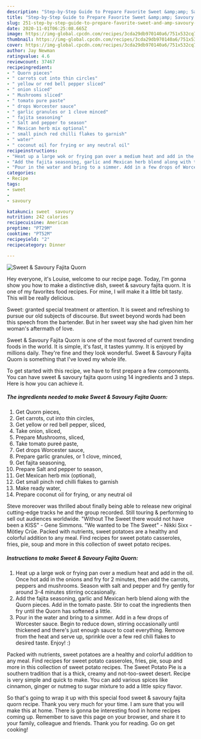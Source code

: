 ```yaml
---
description: "Step-by-Step Guide to Prepare Favorite Sweet &amp;amp; Savoury Fajita Quorn"
title: "Step-by-Step Guide to Prepare Favorite Sweet &amp;amp; Savoury Fajita Quorn"
slug: 251-step-by-step-guide-to-prepare-favorite-sweet-and-amp-savoury-fajita-quorn
date: 2020-11-01T06:25:08.665Z
image: https://img-global.cpcdn.com/recipes/3cda29db970140a6/751x532cq70/sweet-savoury-fajita-quorn-recipe-main-photo.jpg
thumbnail: https://img-global.cpcdn.com/recipes/3cda29db970140a6/751x532cq70/sweet-savoury-fajita-quorn-recipe-main-photo.jpg
cover: https://img-global.cpcdn.com/recipes/3cda29db970140a6/751x532cq70/sweet-savoury-fajita-quorn-recipe-main-photo.jpg
author: Jay Newman
ratingvalue: 4.6
reviewcount: 37467
recipeingredient:
- " Quorn pieces"
- " carrots cut into thin circles"
- " yellow or red bell pepper sliced"
- " onion sliced"
- " Mushrooms sliced"
- " tomato pure paste"
- " drops Worcester sauce"
- " garlic granules or 1 clove minced"
- " fajita seasoning"
- " Salt and pepper to season"
- " Mexican herb mix optional"
- " small pinch red chilli flakes to garnish"
- " water"
- " coconut oil for frying or any neutral oil"
recipeinstructions:
- "Heat up a large wok or frying pan over a medium heat and add in the oil. Once hot add in the onions and fry for 2 minutes, then add the carrots, peppers and mushrooms. Season with salt and pepper and fry gently for around 3-4 minutes stirring occasionally."
- "Add the fajita seasoning, garlic and Mexican herb blend along with the Quorn pieces. Add in the tomato paste. Stir to coat the ingredients then fry until the Quorn has softened a little."
- "Pour in the water and bring to a simmer. Add in a few drops of Worcester sauce. Begin to reduce down, stirring occasionally until thickened and there&#39;s just enough sauce to coat everything. Remove from the heat and serve up, sprinkle over a few red chili flakes to desired taste. Enjoy! :)"
categories:
- Recipe
tags:
- sweet
- 
- savoury

katakunci: sweet  savoury 
nutrition: 242 calories
recipecuisine: American
preptime: "PT29M"
cooktime: "PT52M"
recipeyield: "2"
recipecategory: Dinner

---
```



![Sweet &amp; Savoury Fajita Quorn](https://img-global.cpcdn.com/recipes/3cda29db970140a6/751x532cq70/sweet-savoury-fajita-quorn-recipe-main-photo.jpg)

Hey everyone, it's Louise, welcome to our recipe page. Today, I'm gonna show you how to make a distinctive dish, sweet &amp; savoury fajita quorn. It is one of my favorites food recipes. For mine, I will make it a little bit tasty. This will be really delicious.

Sweet: granted special treatment or attention. It is sweet and refreshing to pursue our old subjects of discourse. But sweet beyond words had been this speech from the bartender. But in her sweet way she had given him her woman&#39;s aftermath of love.

Sweet &amp; Savoury Fajita Quorn is one of the most favored of current trending foods in the world. It is simple, it's fast, it tastes yummy. It is enjoyed by millions daily. They're fine and they look wonderful. Sweet &amp; Savoury Fajita Quorn is something that I've loved my whole life.


To get started with this recipe, we have to first prepare a few components. You can have sweet &amp; savoury fajita quorn using 14 ingredients and 3 steps. Here is how you can achieve it.

<!--inarticleads1-->

##### The ingredients needed to make Sweet &amp; Savoury Fajita Quorn:

1. Get  Quorn pieces,
1. Get  carrots, cut into thin circles,
1. Get  yellow or red bell pepper, sliced,
1. Take  onion, sliced,
1. Prepare  Mushrooms, sliced,
1. Take  tomato pureé paste,
1. Get  drops Worcester sauce,
1. Prepare  garlic granules, or 1 clove, minced,
1. Get  fajita seasoning,
1. Prepare  Salt and pepper to season,
1. Get  Mexican herb mix (optional),
1. Get  small pinch red chilli flakes to garnish
1. Make ready  water,
1. Prepare  coconut oil for frying, or any neutral oil


Steve moreover was thrilled about finally being able to release new original cutting-edge tracks he and the group recorded. Still touring &amp; performing to sell out audiences worldwide. &#34;Without The Sweet there would not have been a KISS&#34; - Gene Simmons. &#34;We wanted to be The Sweet&#34; - Nikki Sixx - Mötley Crüe. Packed with nutrients, sweet potatoes are a healthy and colorful addition to any meal. Find recipes for sweet potato casseroles, fries, pie, soup and more in this collection of sweet potato recipes. 

<!--inarticleads2-->

##### Instructions to make Sweet &amp; Savoury Fajita Quorn:

1. Heat up a large wok or frying pan over a medium heat and add in the oil. Once hot add in the onions and fry for 2 minutes, then add the carrots, peppers and mushrooms. Season with salt and pepper and fry gently for around 3-4 minutes stirring occasionally.
1. Add the fajita seasoning, garlic and Mexican herb blend along with the Quorn pieces. Add in the tomato paste. Stir to coat the ingredients then fry until the Quorn has softened a little.
1. Pour in the water and bring to a simmer. Add in a few drops of Worcester sauce. Begin to reduce down, stirring occasionally until thickened and there&#39;s just enough sauce to coat everything. Remove from the heat and serve up, sprinkle over a few red chili flakes to desired taste. Enjoy! :)


Packed with nutrients, sweet potatoes are a healthy and colorful addition to any meal. Find recipes for sweet potato casseroles, fries, pie, soup and more in this collection of sweet potato recipes. The Sweet Potato Pie is a southern tradition that is a thick, creamy and not-too-sweet desert. Recipe is very simple and quick to make. You can add various spices like cinnamon, ginger or nutmeg to sugar mixture to add a little spicy flavor. 

So that's going to wrap it up with this special food sweet &amp; savoury fajita quorn recipe. Thank you very much for your time. I am sure that you will make this at home. There is gonna be interesting food in home recipes coming up. Remember to save this page on your browser, and share it to your family, colleague and friends. Thank you for reading. Go on get cooking!
